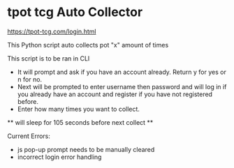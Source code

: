 # tpot tcg Auto Collector
https://tpot-tcg.com/login.html

This Python script auto collects pot "x" amount of times

This script is to be ran in CLI

- It will prompt and ask if you have an account already. Return y for yes or n for no.
- Next will be prompted to enter username then password and will log in if you already have an account and register if you have not registered before.
- Enter how many times you want to collect.

** will sleep for 105 seconds before next collect **

Current Errors:
- js pop-up prompt needs to be manually cleared
- incorrect login error handling
